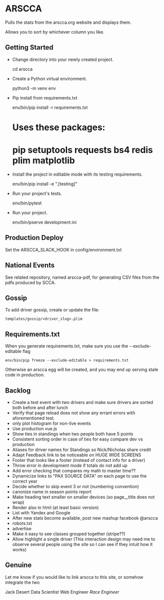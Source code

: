 
ARSCCA
======

Pulls the stats from the arscca.org website and displays them.

Allows you to sort by whichever column you like.


Getting Started
---------------

- Change directory into your newly created project.

    cd arscca

- Create a Python virtual environment.

    python3 -m venv env

- Pip install from requirements.txt

    env/bin/pip install -r requirements.txt

    # Uses these packages:
    # pip setuptools requests bs4 redis plim matplotlib

- Install the project in editable mode with its testing requirements.

    env/bin/pip install -e ".[testing]"

- Run your project's tests.

    env/bin/pytest

- Run your project.

    env/bin/pserve development.ini


Production Deploy
-----------------

Set the ARSCCA_SLACK_HOOK in config/environment.txt

National Events
---------------

See related repository, named arscca-pdf, for generating CSV files from
the pdfs produced by SCCA.


Gossip
------

To add driver gossip, create or update the file:

    templates/gossip/<driver_slug>.plim



Requirements.txt
----------------

When you generate requirements.txt, make sure you use the --exclude-editable flag

    env/bin/pip freeze --exclude-editable > requirements.txt

Otherwise an arscca egg will be created, and you may end up serving stale code
in production.


Backlog
-------

  * Create a test event with two drivers and make sure drivers are sorted both before and after lunch
  * Verify that page reload does not show any errant errors with aforementioned test.
  * only plot histogram for non-live events
  * Use production vue.js
  * Show ties in standings when two people both have 5 points
  * Consistent sorting order in case of ties for easy compare dev vs production
  * Aliases for driver names for Standings so Nick/Nicholas share credit
  * Adapt Feedback link to be noticeable on HUGE WIDE SCREENS
  * Footer that looks like a footer (instead of contact info for a driver)
  * Throw error in development mode if totals do not add up
  * Add error checking that compares my math to master time??
  * Dynamicize links to "PAX SOURCE DATA" on each page to use the correct year
  * Decide whether to skip event 3 or not (numbering convention)
  * canonize name in season points report
  * Make heading text smaller on smaller devices (so page__title does not wrap)
  * Render also in html (at least basic version)
  * List with Yandex and Google
  * After new stats become available, post new mashup facebook @arscca
  * robots.txt
  * advertise
  * Make it easy to see classes grouped together (stripe??)
  * Allow highlight a single driver (This interaction design may need
    me to observe several people using the site so I can see if they intuit
    how it works)



Genuine
-------

Let me know if you would like to link arscca to this site, or somehow integrate the two

Jack Desert
Data Scientist
Web Engineer
*Race Engineer*






